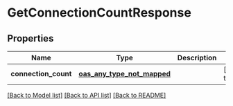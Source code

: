 # GetConnectionCountResponse
## Properties

| Name | Type | Description | Notes |
|------------ | ------------- | ------------- | -------------|
| **connection\_count** | [**oas_any_type_not_mapped**](.md) |  | [default to null] |

[[Back to Model list]](../README.md#documentation-for-models) [[Back to API list]](../README.md#documentation-for-api-endpoints) [[Back to README]](../README.md)

